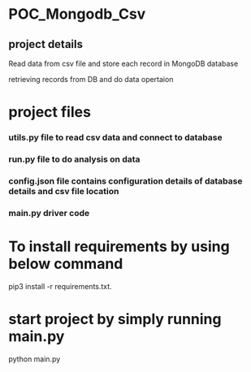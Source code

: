 # POC_Mongodb_Csv

## project details
Read data from csv file and store each record in MongoDB database

retrieving records from DB and do data opertaion

# project files
### utils.py file to read csv data and connect to database
### run.py file to do analysis on data
### config.json file contains configuration details of database details and csv file location
### main.py driver code

# To install requirements by using below command
pip3 install -r requirements.txt.

# start project by simply running main.py
python main.py


